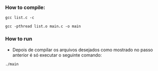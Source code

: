 ### How to compile:
```
gcc list.c -c

gcc -pthread list.o main.c -o main
```

### How to run
- Depois de compilar os arquivos desejados como mostrado no passo anterior
é só executar o seguinte comando:

```
./main
```


